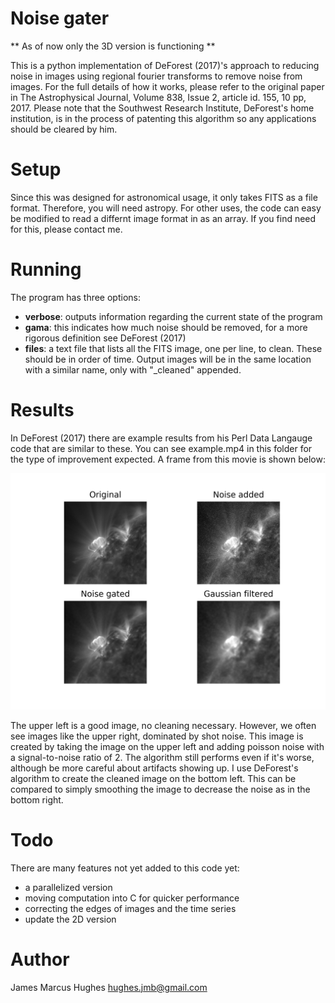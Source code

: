 # Noise gater

** As of now only the 3D version is functioning **

This is a python implementation of DeForest (2017)'s approach to reducing noise in images using regional fourier transforms to remove noise from images. For the full details of how it works, please refer to the original paper in The Astrophysical Journal, Volume 838, Issue 2, article id. 155, 10 pp, 2017. Please note that the Southwest Research Institute, DeForest's home institution, is in the process of patenting this algorithm so any applications should be cleared by him.

# Setup
Since this was designed for astronomical usage, it only takes FITS as a file format. Therefore, you will need astropy. For other uses, the code can easy be modified to read a differnt image format in as an array. If you find need for this, please contact me.

# Running
The program has three options:
* __verbose__: outputs information regarding the current state of the program
* __gama__: this indicates how much noise should be removed, for a more rigorous definition see DeForest (2017)
* __files__: a text file that lists all the FITS image, one per line, to clean. These should be in order of time. Output images will be in the same location with a similar name, only with "_cleaned" appended.

# Results
In DeForest (2017) there are example results from his Perl Data Langauge code that are similar to these. You can see example.mp4 in this folder for the type of improvement expected. A frame from this movie is shown below:

![See example.png](example.png "example result")

The upper left is a good image, no cleaning necessary. However, we often see images like the upper right, dominated by shot noise. This image is created by taking the image on the upper left and adding poisson noise with a signal-to-noise ratio of 2. The algorithm still performs even if it's worse, although be more careful about artifacts showing up. I use DeForest's algorithm to create the cleaned image on the bottom left. This can be compared to simply smoothing the image to decrease the noise as in the bottom right. 

# Todo
There are many features not yet added to this code yet:
* a parallelized version
* moving computation into C for quicker performance
* correcting the edges of images and the time series
* update the 2D version

# Author
James Marcus Hughes
hughes.jmb@gmail.com